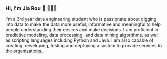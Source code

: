 ### Hi, I'm Jia Rou 👋 👩🏻‍💻

<!--
**jrkong2001utm/jrkong2001utm** is a ✨ _special_ ✨ repository because its `README.md` (this file) appears on your GitHub profile.

Here are some ideas to get you started:

- 🔭 I’m currently working on ...
- 🌱 I’m currently learning ...
- 👯 I’m looking to collaborate on ...
- 🤔 I’m looking for help with ...
- 💬 Ask me about ...
- 📫 How to reach me: ...
- 😄 Pronouns: ...
- ⚡ Fun fact: ...
-->

I'm a 3rd year data engineering student who is passionate about digging into data to make the data more useful, informative and meaningful to help people understanding their desires and make decisions. I am proficient in predictive modeling, data processing, and data mining algorithms, as well as scripting languages including Python and Java. I am also capable of creating, developing, testing and deploying a system to provide services to the organizations. 
